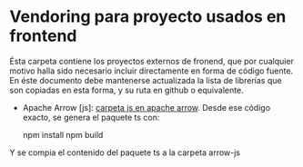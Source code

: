 # Vendoring para proyecto usados en frontend

Ésta carpeta contiene los proyectos externos de fronend, que por cualquier motivo halla sido necesario incluir directamente en forma de código fuente. En  éste documento debe mantenerse actualizada la lista de librerías que son copiadas en esta forma, y su ruta en github o equivalente.

* Apache Arrow [js]: [carpeta js en apache arrow](https://github.com/apache/arrow/tree/16bbdd47a73782588090872adf54a11b9c95aa6e/js). Desde ese código exacto, se genera el paquete ts con:

    npm install
    npm build

Y se compia el contenido del paquete ts a la carpeta arrow-js
